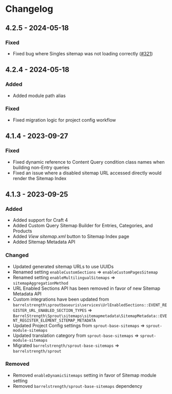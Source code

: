 # Changelog

## 4.2.5 - 2024-05-18

### Fixed

- Fixed bug where Singles sitemap was not loading correctly ([#321])
  
[#321]:  https://github.com/barrelstrength/sprout/issues/321

## 4.2.4 - 2024-05-18

### Added 

- Added module path alias

### Fixed

- Fixed migration logic for project config workflow

## 4.1.4 - 2023-09-27

### Fixed

- Fixed dynamic reference to Content Query condition class names when building non-Entry queries
- Fixed an issue where a disabled sitemap URL accessed directly would render the Sitemap Index

## 4.1.3 - 2023-09-25

### Added

- Added support for Craft 4
- Added Custom Query Sitemap Builder for Entries, Categories, and Products
- Added _View sitemap.xml_ button to Sitemap Index page
- Added Sitemap Metadata API

### Changed

- Updated generated sitemap URLs to use UUIDs
- Renamed setting `enableCustomSections` => `enableCustomPagesSitemap`
- Renamed setting `enableMultilingualSitemaps` => `sitemapAggregationMethod`
- URL Enabled Sections API has been removed in favor of new Sitemap Metadata API
- Custom integrations have been updated from `barrelstrength\sproutbaseuris\services\UrlEnabledSections::EVENT_REGISTER_URL_ENABLED_SECTION_TYPES` => `BarrelStrength\Sprout\sitemaps\sitemapmetadata\SitemapMetadata::EVENT_REGISTER_ELEMENT_SITEMAP_METADATA`
- Updated Project Config settings from `sprout-base-sitemaps` => `sprout-module-sitemaps`
- Updated translation category from `sprout-base-sitemaps` => `sprout-module-sitemaps`
- Migrated `barrelstrength/sprout-base-sitemaps` => `barrelstrength/sprout`

### Removed

- Removed `enableDynamicSitemaps` setting in favor of Sitemap module setting
- Removed `barrelstrength/sprout-base-sitemaps` dependency



